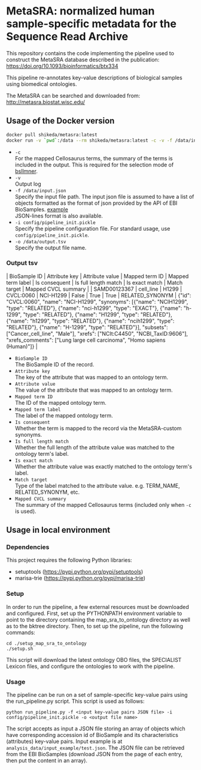 # MetaSRA: normalized human sample-specific metadata for the Sequence Read Archive

This repository contains the code implementing the pipeline used to construct the MetaSRA database described in the publication: https://doi.org/10.1093/bioinformatics/btx334

This pipeline re-annotates key-value descriptions of biological samples using biomedical ontologies.

The MetaSRA can be searched and downloaded from: http://metasra.biostat.wisc.edu/

## Usage of the Docker version
```sh
docker pull shikeda/metasra:latest
docker run -v `pwd`:/data --rm shikeda/metasra:latest -c -v -f /data/input.json -i config/pipeline_init.pickle -o /data/output.tsv
```
- `-c`  
  For the mapped Cellosaurus terms, the summary of the terms is included in the output. This is required for the selection mode of [bsllmner](https://github.com/sh-ikeda/bsllmner).
- `-v`  
  Output log
- `-f /data/input.json`  
  Specify the input file path. The input json file is assumed to have a list of objects formatted as the format of json provided by the API of EBI BioSamples. [example](https://www.ebi.ac.uk/biosamples/samples/SAMN13719297.json)  
  JSON-lines format is also available.
- `-i config/pipeline_init.pickle`  
  Specify the pipeline configuration file. For standard usage, use `config/pipeline_init.pickle`.
- `-o /data/output.tsv`  
  Specify the output file name.
### Output tsv

| BioSample ID | Attribute key | Attribute value | Mapped term ID | Mapped term label | Is consequent | Is full length match | Is exact match | Match target    | Mapped CVCL summary                                                                                                                                                                                                                                                                                                                                                                                                                                                                                      |
| SAMD00123367 | cell_line     | H1299           | CVCL:0060      | NCI-H1299         | False         | True                 | True           | RELATED_SYNONYM | {"id": "CVCL:0060", "name": "NCI-H1299", "synonyms": [{"name": "NCIH1299", "type": "RELATED"}, {"name": "nci-h1299", "type": "EXACT"}, {"name": "h-1299", "type": "RELATED"}, {"name": "H1299", "type": "RELATED"}, {"name": "h1299", "type": "RELATED"}, {"name": "ncih1299", "type": "RELATED"}, {"name": "H-1299", "type": "RELATED"}], "subsets": ["Cancer_cell_line", "Male"], "xrefs": ["NCIt:C4450", "NCBI_TaxID:9606"], "xrefs_comments": ["Lung large cell carcinoma", "Homo sapiens (Human)"]} |

- `BioSample ID`  
  The BioSample ID of the record.
- `Attribute key`  
  The key of the attribute that was mapped to an ontology term.
- `Attribute value`  
  The value of the attribute that was mapped to an ontology term.
- `Mapped term ID`  
  The ID of the mapped ontology term.
- `Mapped term label`  
  The label of the mapped ontology term.
- `Is consequent`  
  Whether the term is mapped to the record via the MetaSRA-custom synonyms.
- `Is full length match`  
  Whether the full length of the attribute value was matched to the ontology term's label.
- `Is exact match`  
  Whether the attribute value was exactly matched to the ontology term's label.
- `Match target`  
  Type of the label matched to the attribute value. e.g. TERM_NAME, RELATED_SYNONYM, etc.
- `Mapped CVCL summary`  
  The summary of the mapped Cellosaurus terms (included only when `-c` is used).

## Usage in local environment

### Dependencies

This project requires the following Python libraries:
- setuptools (https://pypi.python.org/pypi/setuptools)
- marisa-trie (https://pypi.python.org/pypi/marisa-trie)

### Setup

In order to run the pipeline, a few external resources must be downloaded and configured.  First, set up the PYTHONPATH environment variable to point to the directory containing the map_sra_to_ontology directory as well as to the bktree directory.  Then, to set up the pipeline, run the following commands:

    cd ./setup_map_sra_to_ontology
    ./setup.sh

This script will download the latest ontology OBO files, the SPECIALIST Lexicon files, and configure the ontologies to work with the pipeline.

### Usage

The pipeline can be run on a set of sample-specific key-value pairs
using the run_pipeline.py script. This script is used as follows:

    python run_pipeline.py -f <input key-value pairs JSON file> -i config/pipeline_init.pickle -o <output file name>

The script accepts as input a JSON file storing an array of objects which have corresponding accession id of BioSample and its characteristics (attributes) key-value pairs. Input example is at `analysis_data/input_example/test.json`. The JSON file can be retrieved from the EBI BioSamples (download JSON from the page of each entry, then put the content in an array).

